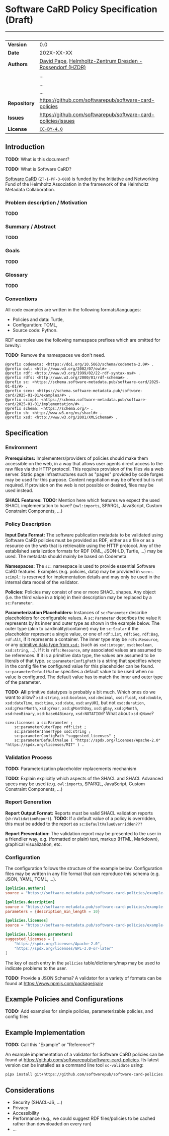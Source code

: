 <!--
SPDX-FileCopyrightText: 2025 Helmholtz-Zentrum Dresden - Rossendorf (HZDR)
SPDX-License-Identifier: CC-BY-4.0
SPDX-FileContributor: David Pape
-->

# Software CaRD Policy Specification (Draft)

| &nbsp;         | &nbsp;                                                                                                                       |
| -------------- | -----------------------------------------------------------------------------------------------------------------------------|
| **Version**    | 0.0                                                                                                                          |
| **Date**       | 202X-XX-XX                                                                                                                   |
| **Authors**    | [David Pape](https://orcid.org/0000-0002-3145-9880), [Helmholtz-Zentrum Dresden - Rossendorf (HZDR)](https://www.hzdr.de)    |
|                | ...                                                                                                                          |
|                | ...                                                                                                                          |
|                | ...                                                                                                                          |
| **Repository** | <https://github.com/softwarepub/software-card-policies>                                                                      |
| **Issues**     | <https://github.com/softwarepub/software-card-policies/issues>                                                               |
| **License**    | [`CC-BY-4.0`](https://creativecommons.org/licenses/by/4.0/)                                                                  |

## Introduction

**TODO:** What is this document?

**TODO:** What is Software CaRD?

[Software CaRD](https://helmholtz-metadaten.de/en/inf-projects/softwarecard) (`ZT-I-PF-3-080`) is funded by the Initiative and Networking Fund of the Helmholtz Association in the framework of the Helmholtz Metadata Collaboration.

### Problem description / Motivation

**TODO**

### Summary / Abstract

**TODO**

### Goals

**TODO**

### Glossary

**TODO**

### Conventions

All code examples are written in the following formats/languages:

- Policies and data: Turtle,
- Configuration: TOML,
- Source code: Python.

RDF examples use the following namespace prefixes which are omitted for brevity:

**TODO:** Remove the namespaces we don't need.

```turtle
@prefix codemeta: <https://doi.org/10.5063/schema/codemeta-2.0#> .
@prefix owl: <http://www.w3.org/2002/07/owl#> .
@prefix rdf: <http://www.w3.org/1999/02/22-rdf-syntax-ns#> .
@prefix rdfs: <http://www.w3.org/2000/01/rdf-schema#> .
@prefix sc: <https://schema.software-metadata.pub/software-card/2025-01-01/#> .
@prefix scex: <https://schema.software-metadata.pub/software-card/2025-01-01/examples/#> .
@prefix scimpl: <https://schema.software-metadata.pub/software-card/2025-01-01/implementation/#> .
@prefix schema: <https://schema.org/> .
@prefix sh: <http://www.w3.org/ns/shacl#> .
@prefix xsd: <http://www.w3.org/2001/XMLSchema#> .
```

## Specification

### Environment

**Prerequisites:**
Implementers/providers of policies should make them accessible on the web, in a way that allows user agents direct access to the raw files via the HTTP protocol.
This requires provision of the files via a web server.
Static page infrastructures such as "pages" provided by code forges may be used for this purpose.
Content negotiation may be offered but is not required.
If provision on the web is not possible or desired, files may be used instead.

**SHACL Features:**
**TODO:** Mention here which features we expect the used SHACL implementation to have? (`owl:imports`, SPARQL, JavaScript, Custom Constraint Components, ...)

### Policy Description

**Input Data Format:**
The software publication metadata to be validated using Software CaRD policies must be provided as RDF, either as a file or as a resource on the web that is retrievable using the HTTP protocol.
Any of the established serialization formats for RDF (XML, JSON-LD, Turtle, ...) may be used.
The metadata should mainly be based on Codemeta.

**Namespaces:**
The `sc:` namespace is used to provide essential Software CaRD features.
Examples (e.g. policies, data) may be provided in `scex:`.
`scimpl:` is reserved for implementation details and may only be used in the internal data model of the validator.

**Policies:**
Policies may consist of one or more SHACL shapes.
Any object (i.e. the third value in a triple) in their description may be replaced by a `sc:Parameter`.

**Parameterization Placeholders:**
Instances of `sc:Parameter` describe placeholders for configurable values.
A `sc:Parameter` describes the value it represents by its inner and outer type as shown in the example below.
The outer type (akin to cardinality/container) may be `sc:Scalar` if the placeholder represent a single value, or one of `rdf:List`, `rdf:Seq`, `rdf:Bag`, `rdf:Alt`, if it represents a container.
The inner type may be `rdfs:Resource`, or any [primitive data type from `xsd:`](https://www.w3.org/TR/xmlschema-2/#built-in-primitive-datatypes) (such as `xsd:integer`, `xsd:boolean`, `xsd:string`, ...).
If it is `rdfs:Resource`, any associated values are assumed to be references.
If it is a primitive data type, the values are assumed to be literals of that type.
`sc:parameterConfigPath` is a string that specifies where in the config file the configured value for this placeholder can be found.
`sc:parameterDefaultValue` specifies a default value to be used when no value is configured.
The default value has to match the inner and outer type of the parameter.

**TODO:** **All** primitive datatypes is probably a bit much. Which ones do we want to allow?
`xsd:string`, `xsd:boolean`, `xsd:decimal`, `xsd:float`, `xsd:double`, `xsd:dateTime`, `xsd:time`, `xsd:date`, `xsd:anyURI`,
but not `xsd:duration`, `xsd:gYearMonth`, `xsd:gYear`, `xsd:gMonthDay`, `xsd:gDay`, `xsd:gMonth`, `xsd:hexBinary`, `xsd:base64Binary`, `xsd:NOTATION`?
What about `xsd:QName`?

```turtle
scex:licenses a sc:Parameter ;
    sc:parameterOuterType rdf:List ;
    sc:parameterInnerType xsd:string ;
    sc:parameterConfigPath "suggested_licenses" ;
    sc:parameterDefaultValue ( "https://spdx.org/licenses/Apache-2.0" "https://spdx.org/licenses/MIT" ) .
```

### Validation Process

**TODO:** Parameterization placeholder replacements mechanism

**TODO:** Explain explicitly which aspects of the SHACL and SHACL Advanced specs may be used (e.g. `owl:imports`, SPARQL, JavaScript, Custom Constraint Components, ...)

### Report Generation

**Report Output Format:**
Reports must be valid SHACL validation reports (`sh:ValidationReport`).
**TODO:** If a default value of a policy is overridden, this must be added to the report as `sc:DefaultValueOverridden???`

**Report Presentation:**
The validation report may be presented to the user in a friendlier way, e.g. (formatted or plain) text, markup (HTML, Markdown), graphical visualization, etc.

### Configuration

The configuration follows the structure of the example below.
Configuration files may be written in any file format that can reproduce this schema (e.g. JSON, YAML, TOML, ...).

```toml
[policies.authors]
source = "https://software-metadata.pub/software-card-policies/example-policies/policies/authors-affiliation.ttl"

[policies.description]
source = "https://software-metadata.pub/software-card-policies/example-policies/policies/description-parameterizable.ttl"
parameters = {description_min_length = 10}

[policies.licenses]
source = "https://software-metadata.pub/software-card-policies/example-policies/policies/licenses-parameterizable.ttl"

[policies.licenses.parameters]
suggested_licenses = [
    "https://spdx.org/licenses/Apache-2.0",
    "https://spdx.org/licenses/GPL-3.0-or-later"
]
```

The key of each entry in the `policies` table/dictionary/map may be used to indicate problems to the user.

**TODO:** Provide a JSON Schema? A validator for a variety of formats can be found at <https://www.npmjs.com/package/pajv>

## Example Policies and Configurations

**TODO:** Add examples for simple policies, parameterizable policies, and config files

## Example Implementation

**TODO:** Call this "Example" or "Reference"?

An example implementation of a validator for Software CaRD policies can be found at <https://github.com/softwarepub/software-card-policies>.
Its latest version can be installed as a command line tool `sc-validate` using:

```bash
pipx install git+https://github.com/softwarepub/software-card-policies.git
```

## Considerations

- Security (SHACL-JS, ...)
- Privacy
- Accessibility
- Performance (e.g., we could suggest RDF files/policies to be cached rather than downloaded on every run)
- ...
